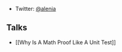 * Twitter: [@alenia](https://twitter.com/alenia)

## Talks

* [[Why Is A Math Proof Like A Unit Test]]
